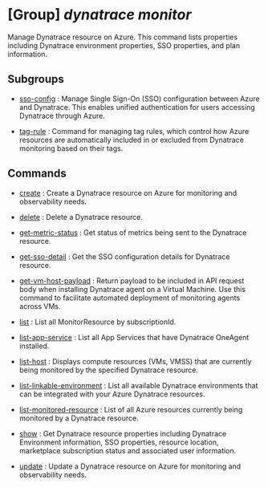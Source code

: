 # [Group] _dynatrace monitor_

Manage Dynatrace resource on Azure. This command lists properties including Dynatrace environment properties, SSO properties, and plan information.

## Subgroups

- [sso-config](/Commands/dynatrace/monitor/sso-config/readme.md)
: Manage Single Sign-On (SSO) configuration between Azure and Dynatrace. This enables unified authentication for users accessing Dynatrace through Azure.

- [tag-rule](/Commands/dynatrace/monitor/tag-rule/readme.md)
: Command for managing tag rules, which control how Azure resources are automatically included in or excluded from Dynatrace monitoring based on their tags.

## Commands

- [create](/Commands/dynatrace/monitor/_create.md)
: Create a Dynatrace resource on Azure for monitoring and observability needs.

- [delete](/Commands/dynatrace/monitor/_delete.md)
: Delete a Dynatrace resource.

- [get-metric-status](/Commands/dynatrace/monitor/_get-metric-status.md)
: Get status of metrics being sent to the Dynatrace resource.

- [get-sso-detail](/Commands/dynatrace/monitor/_get-sso-detail.md)
: Get the SSO configuration details for Dynatrace resource.

- [get-vm-host-payload](/Commands/dynatrace/monitor/_get-vm-host-payload.md)
: Return payload to be included in API request body when installing Dynatrace agent on a Virtual Machine. Use this command to facilitate automated deployment of monitoring agents across VMs.

- [list](/Commands/dynatrace/monitor/_list.md)
: List all MonitorResource by subscriptionId.

- [list-app-service](/Commands/dynatrace/monitor/_list-app-service.md)
: List all App Services that have Dynatrace OneAgent installed.

- [list-host](/Commands/dynatrace/monitor/_list-host.md)
: Displays compute resources (VMs, VMSS) that are currently being monitored by the specified Dynatrace resource.

- [list-linkable-environment](/Commands/dynatrace/monitor/_list-linkable-environment.md)
: List all available Dynatrace environments that can be integrated with your Azure Dynatrace resources.

- [list-monitored-resource](/Commands/dynatrace/monitor/_list-monitored-resource.md)
: List of all Azure resources currently being monitored by a Dynatrace resource.

- [show](/Commands/dynatrace/monitor/_show.md)
: Get Dynatrace resource properties including Dynatrace Environment information, SSO properties, resource location, marketplace subscription status and associated user information.

- [update](/Commands/dynatrace/monitor/_update.md)
: Update a Dynatrace resource on Azure for monitoring and observability needs.

